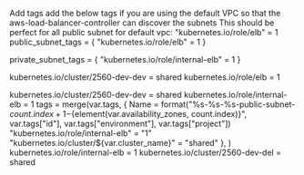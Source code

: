Add tags
add the below tags if you are using the default VPC so that the aws-load-balancer-controller can discover the subnets
This should be perfect for all public subnet for default vpc: "kubernetes.io/role/elb" = 1
public_subnet_tags = {
    "kubernetes.io/role/elb" = 1
  }

private_subnet_tags = {
    "kubernetes.io/role/internal-elb" = 1
  }


kubernetes.io/cluster/2560-dev-dev = shared
kubernetes.io/role/elb = 1

kubernetes.io/cluster/2560-dev-dev = shared
kubernetes.io/role/internal-elb = 1
tags = merge(var.tags, {
    Name                                        = format("%s-%s-%s-public-subnet-${count.index + 1}-${element(var.availability_zones, count.index)}", var.tags["id"], var.tags["environment"], var.tags["project"])
    "kubernetes.io/role/internal-elb"           = "1"
    "kubernetes.io/cluster/${var.cluster_name}" = "shared"
    },
  )
kubernetes.io/role/internal-elb          = 1
kubernetes.io/cluster/2560-dev-del = shared